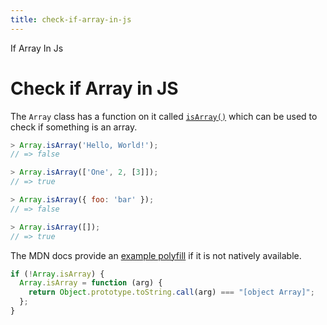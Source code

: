 ```yaml
---
title: check-if-array-in-js
---
```


If Array In Js

# Check if Array in JS

The `Array` class has a function on it called
[`isArray()`](https://developer.mozilla.org/en-US/docs/Web/JavaScript/Reference/Global_Objects/Array/isArray.md)
which can be used to check if something is an array.

```js
> Array.isArray('Hello, World!');
// => false

> Array.isArray(['One', 2, [3]]);
// => true

> Array.isArray({ foo: 'bar' });
// => false

> Array.isArray([]);
// => true
```

The MDN docs provide an [example
polyfill](https://developer.mozilla.org/en-US/docs/Web/JavaScript/Reference/Global_Objects/Array/isArray#Polyfill.md)
if it is not natively available.

```js
if (!Array.isArray) {
  Array.isArray = function (arg) {
    return Object.prototype.toString.call(arg) === "[object Array]";
  };
}
```
